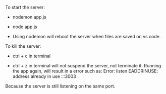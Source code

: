 To start the server:
- nodemon app.js
- node app.js

- Using nodemon will reboot the server when files are saved on vs code. 


To kill the server:
- ctrl + c in terminal

- ctrl + z in terminal will not suspend the server, not terminate it.
Running the app again, will result in a error such as:
Error: listen EADDRINUSE: address already in use :::3003

Because the server is still listening on the same port.
